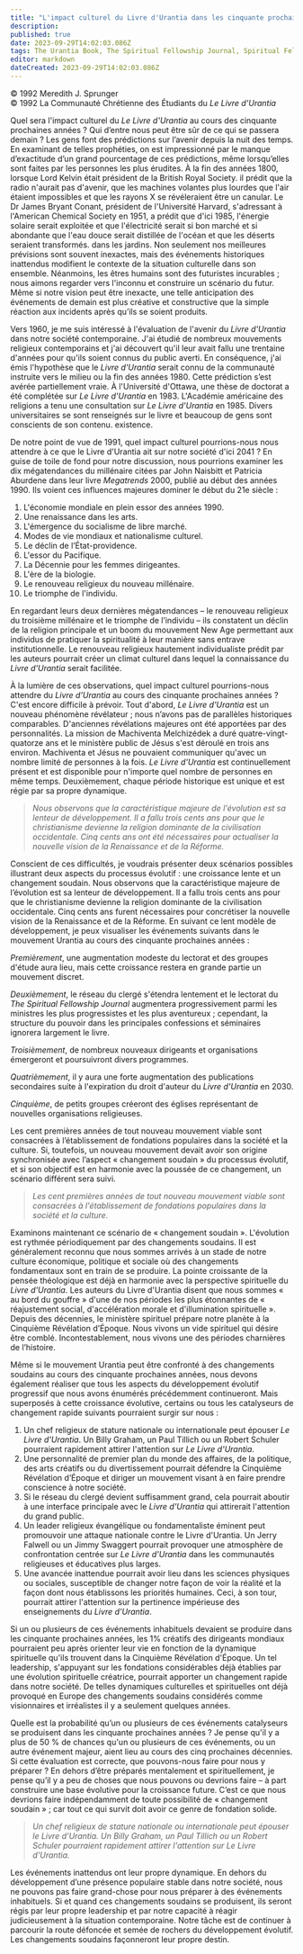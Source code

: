 ```yaml
---
title: "L'impact culturel du Livre d'Urantia dans les cinquante prochaines années"
description: 
published: true
date: 2023-09-29T14:02:03.086Z
tags: The Urantia Book, The Spiritual Fellowship Journal, Spiritual Fellowship, article
editor: markdown
dateCreated: 2023-09-29T14:02:03.086Z
---
```


<p class="v-card v-sheet theme--light gray lighten-3 px-2">© 1992 Meredith J. Sprunger<br>© 1992 La Communauté Chrétienne des Étudiants du <i>Le Livre d'Urantia</i ></p>


Quel sera l'impact culturel du _Le Livre d'Urantia_ au cours des cinquante prochaines années ? Qui d’entre nous peut être sûr de ce qui se passera demain ? Les gens font des prédictions sur l’avenir depuis la nuit des temps. En examinant de telles prophéties, on est impressionné par le manque d’exactitude d’un grand pourcentage de ces prédictions, même lorsqu’elles sont faites par les personnes les plus érudites. À la fin des années 1800, lorsque Lord Kelvin était président de la British Royal Society. il prédit que la radio n'aurait pas d'avenir, que les machines volantes plus lourdes que l'air étaient impossibles et que les rayons X se révéleraient être un canular. Le Dr James Bryant Conant, président de l'Université Harvard, s'adressant à l'American Chemical Society en 1951, a prédit que d'ici 1985, l'énergie solaire serait exploitée et que l'électricité serait si bon marché et si abondante que l'eau douce serait distillée de l'océan et que les déserts seraient transformés. dans les jardins. Non seulement nos meilleures prévisions sont souvent inexactes, mais des événements historiques inattendus modifient le contexte de la situation culturelle dans son ensemble. Néanmoins, les êtres humains sont des futuristes incurables ; nous aimons regarder vers l'inconnu et construire un scénario du futur. Même si notre vision peut être inexacte, une telle anticipation des événements de demain est plus créative et constructive que la simple réaction aux incidents après qu’ils se soient produits.

Vers 1960, je me suis intéressé à l'évaluation de l'avenir du _Livre d'Urantia_ dans notre société contemporaine. J'ai étudié de nombreux mouvements religieux contemporains et j'ai découvert qu'il leur avait fallu une trentaine d'années pour qu'ils soient connus du public averti. En conséquence, j'ai émis l'hypothèse que le _Livre d'Urantia_ serait connu de la communauté instruite vers le milieu ou la fin des années 1980. Cette prédiction s’est avérée partiellement vraie. À l'Université d'Ottawa, une thèse de doctorat a été complétée sur _Le Livre d'Urantia_ en 1983. L'Académie américaine des religions a tenu une consultation sur _Le Livre d'Urantia_ en 1985. Divers universitaires se sont renseignés sur le livre et beaucoup de gens sont conscients de son contenu. existence.

De notre point de vue de 1991, quel impact culturel pourrions-nous nous attendre à ce que le Livre d'Urantia ait sur notre société d'ici 2041 ? En guise de toile de fond pour notre discussion, nous pourrions examiner les dix mégatendances du millénaire citées par John Naisbitt et Patricia Aburdene dans leur livre _Megatrends_ 2000, publié au début des années 1990. Ils voient ces influences majeures dominer le début du 21e siècle :

1. L'économie mondiale en plein essor des années 1990.
2. Une renaissance dans les arts.
3. L'émergence du socialisme de libre marché.
4. Modes de vie mondiaux et nationalisme culturel.
5. Le déclin de l’État-providence.
6. L'essor du Pacifique.
7. La Décennie pour les femmes dirigeantes.
8. L'ère de la biologie.
9. Le renouveau religieux du nouveau millénaire.
10. Le triomphe de l'individu.

En regardant leurs deux dernières mégatendances – le renouveau religieux du troisième millénaire et le triomphe de l’individu – ils constatent un déclin de la religion principale et un boom du mouvement New Age permettant aux individus de pratiquer la spiritualité à leur manière sans entrave institutionnelle. Le renouveau religieux hautement individualiste prédit par les auteurs pourrait créer un climat culturel dans lequel la connaissance du _Livre d'Urantia_ serait facilitée.

À la lumière de ces observations, quel impact culturel pourrions-nous attendre du _Livre d’Urantia_ au cours des cinquante prochaines années ? C'est encore difficile à prévoir. Tout d'abord, _Le Livre d'Urantia_ est un nouveau phénomène révélateur ; nous n’avons pas de parallèles historiques comparables. D'anciennes révélations majeures ont été apportées par des personnalités. La mission de Machiventa Melchizédek a duré quatre-vingt-quatorze ans et le ministère public de Jésus s'est déroulé en trois ans environ. Machiventa et Jésus ne pouvaient communiquer qu'avec un nombre limité de personnes à la fois. _Le Livre d'Urantia_ est continuellement présent et est disponible pour n'importe quel nombre de personnes en même temps. Deuxièmement, chaque période historique est unique et est régie par sa propre dynamique.

> _Nous observons que la caractéristique majeure de l'évolution est sa lenteur de développement. Il a fallu trois cents ans pour que le christianisme devienne la religion dominante de la civilisation occidentale. Cinq cents ans ont été nécessaires pour actualiser la nouvelle vision de la Renaissance et de la Réforme._

Conscient de ces difficultés, je voudrais présenter deux scénarios possibles illustrant deux aspects du processus évolutif : une croissance lente et un changement soudain. Nous observons que la caractéristique majeure de l’évolution est sa lenteur de développement. Il a fallu trois cents ans pour que le christianisme devienne la religion dominante de la civilisation occidentale. Cinq cents ans furent nécessaires pour concrétiser la nouvelle vision de la Renaissance et de la Réforme. En suivant ce lent modèle de développement, je peux visualiser les événements suivants dans le mouvement Urantia au cours des cinquante prochaines années :

_Premièrement_, une augmentation modeste du lectorat et des groupes d'étude aura lieu, mais cette croissance restera en grande partie un mouvement discret.

_Deuxièmement_, le réseau du clergé s'étendra lentement et le lectorat du _The Spiritual Fellowship Journal_ augmentera progressivement parmi les ministres les plus progressistes et les plus aventureux ; cependant, la structure du pouvoir dans les principales confessions et séminaires ignorera largement le livre.

_Troisièmement_, de nombreux nouveaux dirigeants et organisations émergeront et poursuivront divers programmes.

_Quatrièmement_, il y aura une forte augmentation des publications secondaires suite à l'expiration du droit d'auteur du _Livre d'Urantia_ en 2030.

_Cinquième_, de petits groupes créeront des églises représentant de nouvelles organisations religieuses.

Les cent premières années de tout nouveau mouvement viable sont consacrées à l’établissement de fondations populaires dans la société et la culture. Si, toutefois, un nouveau mouvement devait avoir son origine synchronisée avec l’aspect « changement soudain » du processus évolutif, et si son objectif est en harmonie avec la poussée de ce changement, un scénario différent sera suivi.

> _Les cent premières années de tout nouveau mouvement viable sont consacrées à l'établissement de fondations populaires dans la société et la culture._

Examinons maintenant ce scénario de « changement soudain ». L'évolution est rythmée périodiquement par des changements soudains. Il est généralement reconnu que nous sommes arrivés à un stade de notre culture économique, politique et sociale où des changements fondamentaux sont en train de se produire. La pointe croissante de la pensée théologique est déjà en harmonie avec la perspective spirituelle du _Livre d'Urantia_. Les auteurs du Livre d'Urantia disent que nous sommes « au bord du gouffre » d'une de nos périodes les plus étonnantes de « réajustement social, d'accélération morale et d'illumination spirituelle ». Depuis des décennies, le ministère spirituel prépare notre planète à la Cinquième Révélation d’Époque. Nous vivons un vide spirituel qui désire être comblé. Incontestablement, nous vivons une des périodes charnières de l’histoire.

Même si le mouvement Urantia peut être confronté à des changements soudains au cours des cinquante prochaines années, nous devons également réaliser que tous les aspects du développement évolutif progressif que nous avons énumérés précédemment continueront. Mais superposés à cette croissance évolutive, certains ou tous les catalyseurs de changement rapide suivants pourraient surgir sur nous :

1. Un chef religieux de stature nationale ou internationale peut épouser _Le Livre d'Urantia_. Un Billy Graham, un Paul Tillich ou un Robert Schuler pourraient rapidement attirer l'attention sur _Le Livre d'Urantia_.
2. Une personnalité de premier plan du monde des affaires, de la politique, des arts créatifs ou du divertissement pourrait défendre la Cinquième Révélation d’Époque et diriger un mouvement visant à en faire prendre conscience à notre société.
3. Si le réseau du clergé devient suffisamment grand, cela pourrait aboutir à une interface principale avec le _Livre d'Urantia_ qui attirerait l'attention du grand public.
4. Un leader religieux évangélique ou fondamentaliste éminent peut promouvoir une attaque nationale contre le Livre d'Urantia. Un Jerry Falwell ou un Jimmy Swaggert pourrait provoquer une atmosphère de confrontation centrée sur _Le Livre d'Urantia_ dans les communautés religieuses et éducatives plus larges.
5. Une avancée inattendue pourrait avoir lieu dans les sciences physiques ou sociales, susceptible de changer notre façon de voir la réalité et la façon dont nous établissons les priorités humaines. Ceci, à son tour, pourrait attirer l'attention sur la pertinence impérieuse des enseignements du _Livre d'Urantia_.

Si un ou plusieurs de ces événements inhabituels devaient se produire dans les cinquante prochaines années, les 1% créatifs des dirigeants mondiaux pourraient peu après orienter leur vie en fonction de la dynamique spirituelle qu'ils trouvent dans la Cinquième Révélation d'Époque. Un tel leadership, s'appuyant sur les fondations considérables déjà établies par une évolution spirituelle créatrice, pourrait apporter un changement rapide dans notre société. De telles dynamiques culturelles et spirituelles ont déjà provoqué en Europe des changements soudains considérés comme visionnaires et irréalistes il y a seulement quelques années.

Quelle est la probabilité qu’un ou plusieurs de ces événements catalyseurs se produisent dans les cinquante prochaines années ? Je pense qu'il y a plus de 50 % de chances qu'un ou plusieurs de ces événements, ou un autre événement majeur, aient lieu au cours des cinq prochaines décennies. Si cette évaluation est correcte, que pouvons-nous faire pour nous y préparer ? En dehors d’être préparés mentalement et spirituellement, je pense qu’il y a peu de choses que nous pouvons ou devrions faire – à part construire une base évolutive pour la croissance future. C’est ce que nous devrions faire indépendamment de toute possibilité de « changement soudain » ; car tout ce qui survit doit avoir ce genre de fondation solide.

> _Un chef religieux de stature nationale ou internationale peut épouser le Livre d'Urantia. Un Billy Graham, un Paul Tillich ou un Robert Schuler pourraient rapidement attirer l'attention sur Le Livre d'Urantia._

Les événements inattendus ont leur propre dynamique. En dehors du développement d’une présence populaire stable dans notre société, nous ne pouvons pas faire grand-chose pour nous préparer à des événements inhabituels. Si et quand ces changements soudains se produisent, ils seront régis par leur propre leadership et par notre capacité à réagir judicieusement à la situation contemporaine. Notre tâche est de continuer à parcourir la route défoncée et semée de rochers du développement évolutif. Les changements soudains façonneront leur propre destin.

